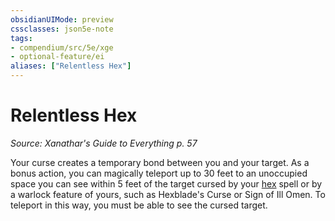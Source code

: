 ```yaml
---
obsidianUIMode: preview
cssclasses: json5e-note
tags:
- compendium/src/5e/xge
- optional-feature/ei
aliases: ["Relentless Hex"]
---
```

# Relentless Hex
*Source: Xanathar's Guide to Everything p. 57* 

Your curse creates a temporary bond between you and your target. As a bonus action, you can magically teleport up to 30 feet to an unoccupied space you can see within 5 feet of the target cursed by your [hex](../spells/hex.md#) spell or by a warlock feature of yours, such as Hexblade's Curse or Sign of Ill Omen. To teleport in this way, you must be able to see the cursed target.